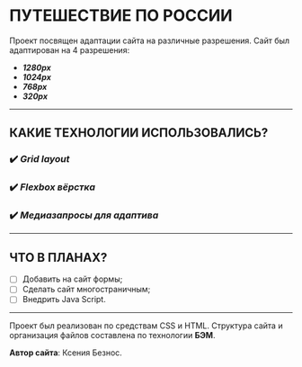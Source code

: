 # ПУТЕШЕСТВИЕ ПО РОССИИ

Проект посвящен адаптации сайта на различные разрешения.
Сайт был адаптирован на 4 разрешения:
- **_1280px_** 
- **_1024px_**
- **_768px_**
- **_320px_**

____

## **КАКИЕ ТЕХНОЛОГИИ ИСПОЛЬЗОВАЛИСЬ?**

### :heavy_check_mark: _Grid layout_

### :heavy_check_mark: _Flexbox вёрстка_

### :heavy_check_mark: _Медиазапросы для адаптива_
____

## **ЧТО В ПЛАНАХ?**

- [ ] Добавить на сайт формы;
- [ ] Сделать сайт многостраничным;
- [ ] Внедрить Java Script.

____

Проект был реализован по средствам CSS и HTML.
Структура сайта и организация файлов составлена по технологии **БЭМ**.

**Автор сайта**: Ксения Безнос.
